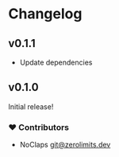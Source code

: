 # Changelog

## v0.1.1

- Update dependencies

## v0.1.0

Initial release!

### ❤️ Contributors

- NoClaps <git@zerolimits.dev>
